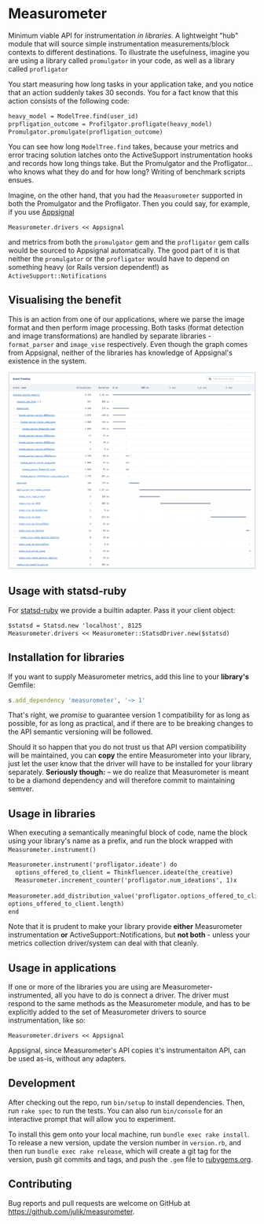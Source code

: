 # Measurometer

Minimum viable API for instrumentation _in libraries._ A lightweight "hub" module that
will source simple instrumentation measurements/block contexts to different destinations. To illustrate the usefulness,
imagine you are using a library called `promulgator` in your code, as well as a library called `profligator`

You start measuring how long tasks in your application take, and you notice that an action suddenly takes 30 seconds.
You for a fact know that this action consists of the following code:

```
heavy_model = ModelTree.find(user_id)
prpfligation_outcome = Profilgator.profligate(heavy_model)
Promulgator.promulgate(profligation_outcome)
```

You can see how long `ModelTree.find` takes, because your metrics and error tracing solution latches onto the ActiveSupport
instrumentation hooks and records how long things take. But the Promulgator and the Profligator... who knows
what they do and for how long? Writing of benchmark scripts ensues.

Imagine, on the other hand, that you had the `Meaasurometer` supported in both the Promulgator and the Profligator.
Then you could say, for example, if you use [Appsignal](https://appsignal.com)

```
Measurometer.drivers << Appsignal
```

and metrics from both the `promulgator` gem and the `profligator` gem calls would be sourced to Appsignal automatically.
The good part of it is that neither the `promulgator` or the `profligator` would have to depend on something
heavy (or Rails version dependent!) as `ActiveSupport::Notifications`

## Visualising the benefit

This is an action from one of our applications, where we parse the image format and then perform image processing.
Both tasks (format detection and image transformations) are handled by separate libraries - `format_parser` and
`image_vise` respectively. Even though the graph comes from Appsignal, neither of the libraries has knowledge
of Appsignal's existence in the system.

![Appsignal action with Measurometer sources](measurometer_in_practice.png)

## Usage with statsd-ruby

For [statsd-ruby](https://github.com/reinh/statsd) we provide a builtin adapter. Pass it your client object:

```
$statsd = Statsd.new 'localhost', 8125
Measurometer.drivers << Measurometer::StatsdDriver.new($statsd)
```

## Installation for libraries

If you want to supply Measurometer metrics, add this line to your **library's** Gemfile:

```ruby
s.add_dependency 'measurometer', '~> 1'
```

That's right, we _promise_ to guarantee version 1 compatibility for as long as possible, for as long
as practical, and if there are to be breaking changes to the API semantic versioning will be followed.

Should it so happen that you do not trust us that API version compatibility will be maintained,
you can **copy** the entire Measurometer into your library, just let the user know that the driver
will have to be installed for your library separately. **Seriously though:** – we do realize
that Measurometer is meant to be a diamond dependency and will therefore commit to maintaining semver.

## Usage in libraries

When executing a semantically meaningful block of code, name the block using your library's name as a prefix,
and run the block wrapped with `Measurometer.instrument()`

```
Measurometer.instrument('profligator.ideate') do
  options_offered_to_client = Thinkfluencer.ideate(the_creative)
  Measurometer.increment_counter('profligator.num_ideations', 1)x
  Measurometer.add_distribution_value('profligator.options_offered_to_client_per_ideation', options_offered_to_client.length)
end
```

Note that it is prudent to make your library provide **either** Measurometer instrumentation **or** ActiveSupport::Notifications,
but **not both** - unless your metrics collection driver/system can deal with that cleanly.

## Usage in applications

If one or more of the libraries you are using are Measurometer-instrumented, all you have to do is
connect a driver. The driver must respond to the same methods as the Measurometer module, and has to
be explicitly added to the set of Measurometer drivers to source instrumentation, like so:

```
Measurometer.drivers << Appsignal
```

Appsignal, since Measurometer's API copies it's instrumentaiton API, can be used as-is,
without any adapters.

## Development

After checking out the repo, run `bin/setup` to install dependencies. Then, run `rake spec` to run the tests. You can also run `bin/console` for an interactive prompt that will allow you to experiment.

To install this gem onto your local machine, run `bundle exec rake install`. To release a new version, update the version number in `version.rb`, and then run `bundle exec rake release`, which will create a git tag for the version, push git commits and tags, and push the `.gem` file to [rubygems.org](https://rubygems.org).

## Contributing

Bug reports and pull requests are welcome on GitHub at https://github.com/julik/measurometer.

